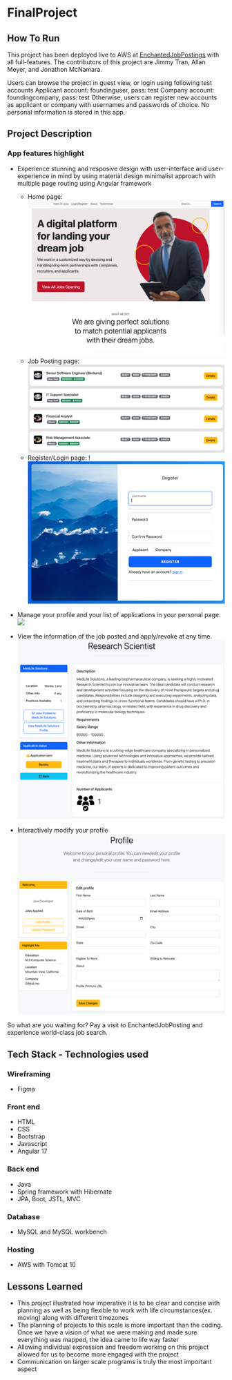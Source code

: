 # FinalProject

## How To Run

This project has been deployed live to AWS at [EnchantedJobPostings](http://52.14.238.144:8080/EnchantedJobPostings/#/home) with all full-features. The contributors of this project are Jimmy Tran, Allan Meyer, and Jonathon McNamara.

Users can browse the project in guest view, or login using following test accounts
Applicant account: foundinguser, pass: test
Company account: foundingcompany, pass: test
Otherwise, users can register new accounts as applicant or company with usernames and passwords of choice. No personal information is stored in this app.

## Project Description

### App features highlight

- Experience stunning and resposive design with user-interface and user-experience in mind by using material design minimalist approach with multiple page routing using Angular framework
  - Home page:
    ![](Home.png)
  - Job Posting page:
    ![](JobPosting.png)
  - Register/Login page:
    !![](RegisterLogin.png)
- Manage your profile and your list of applications in your personal page.
  ![](UserProfile.png.png)

- View the information of the job posted and apply/revoke at any time.
  ![](JobDetail.png)

- Interactively modify your profile
  ![](UserProfileModification.png)

So what are you waiting for? Pay a visit to EnchantedJobPosting and experience world-class job search.

## Tech Stack - Technologies used

### Wireframing

- Figma

### Front end

- HTML
- CSS
- Bootstrap
- Javascript
- Angular 17

### Back end

- Java
- Spring framework with Hibernate
- JPA, Boot, JSTL, MVC

### Database

- MySQL and MySQL workbench

### Hosting

- AWS with Tomcat 10

## Lessons Learned

- This project illustrated how imperative it is to be clear and concise with planning as well as being flexible to work with life circumstances(ex. moving) along with different timezones
- The planning of projects to this scale is more important than the coding. Once we have a vision of what we were making and made sure everything was mapped, the idea came to life way faster
- Allowing individual expression and freedom working on this project allowed for us to become more engaged with the project
- Communication on larger scale programs is truly the most important aspect
